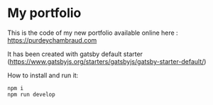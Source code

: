 # My portfolio

This is the code of my new portfolio available online here : https://purdeychambraud.com

It has been created with gatsby default starter (https://www.gatsbyjs.org/starters/gatsbyjs/gatsby-starter-default/)


How to install and run it:

```
npm i
npm run develop
```